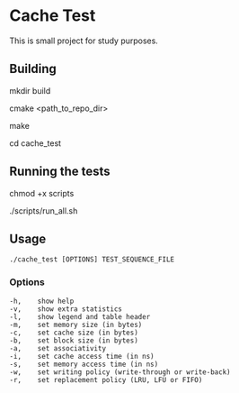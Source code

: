# Cache Test

This is small project for study purposes.

## Building

mkdir build

cmake <path_to_repo_dir>

make

cd cache_test

## Running the tests

chmod +x scripts

./scripts/run_all.sh

## Usage

	./cache_test [OPTIONS] TEST_SEQUENCE_FILE

### Options
	-h,    show help
	-v,    show extra statistics
	-l,    show legend and table header
	-m,    set memory size (in bytes)
	-c,    set cache size (in bytes)
	-b,    set block size (in bytes)
	-a,    set associativity
	-i,    set cache access time (in ns)
	-s,    set memory access time (in ns)
	-w,    set writing policy (write-through or write-back)
	-r,    set replacement policy (LRU, LFU or FIFO)
